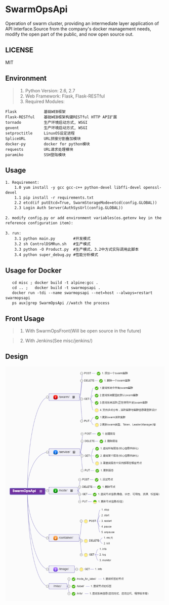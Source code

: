 # SwarmOpsApi
Operation of swarm cluster, providing an intermediate layer application of API interface.Source from the company's docker management needs, modify the open part of the public, and now open source out.


## LICENSE
MIT


## Environment
> 1. Python Version: 2.6, 2.7
> 2. Web Framework: Flask, Flask-RESTful
> 3. Required Modules:

```
Flask            基础WEB框架
Flask-RESTful    基础WEB框架构建RESTful HTTP API扩展
tornado          生产环境启动方式, WSGI
gevent           生产环境启动方式, WSGI
setproctitle     LinuxOS设定进程
SpliceURL        URL拼接分割叠加模块
docker-py        docker for python模块
requests         URL请求处理模块
paramiko         SSH登陆模块
```


## Usage

```
1. Requirement:
    1.0 yum install -y gcc gcc-c++ python-devel libffi-devel openssl-devel
    1.1 pip install -r requirements.txt
    2.2 etcd(if putEtcd=True, SwarmStorageMode=etcd(config.GLOBAL))
    2.3 Login Auth Server(AuthSysUrl(config.GLOBAL))
    
2. modify config.py or add environment variables(os.getenv key in the reference configuration item):

3. run:
    3.1 python main.py        #开发模式
    3.2 sh ControlDSMRun.sh   #生产模式
    3.3 python -O Product.py  #生产模式，3.2中方式实际调用此脚本
    3.4 python super_debug.py #性能分析模式
```


## Usage for Docker

```
   cd misc ; docker build -t alpine:gcc .
   cd .. ;   docker build -t swarmopsapi .
   docker run -tdi --name swarmopsapi --net=host --always=restart swarmopsapi
   ps aux|grep SwarmOpsApi //watch the process
```


## Front Usage

> 1. With SwarmOpsFront(Will be open source in the future)

> 2. With Jenkins(See misc/jenkins/)


## Design
![Design][1]


[1]: ./misc/SwarmOpsApi.png